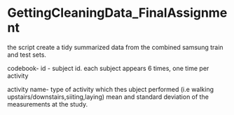 # GettingCleaningData_FinalAssignment
the script create a tidy summarized data from the combined samsung train and test sets.

codebook-
id - subject id. each subject appears 6 times, one time per activity</br>

activity name- type of activity which thes ubject performed (i.e walking upstairs/downstairs,siiting,laying)
mean and standard deviation of the measurements at the study.
